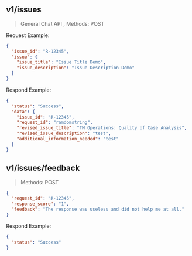 ## v1/issues

> General Chat API , Methods: POST

Request Example:

```json
{
  "issue_id": "R-12345",
  "issue": {
    "issue_title": "Issue Title Demo",
    "issue_description": "Issue Description Demo"
  }
}
```

Respond Example:

```json
{
  "status": "Success",
  "data": {
    "issue_id": "R-12345",
    "request_id": "ramdomstring",
    "revised_issue_title": "TM Operations: Quality of Case Analysis",
    "revised_issue_description": "test",
    "additional_information_needed": "test"
  }
}
```

## v1/issues/feedback

> Methods: POST

```json
{
  "request_id": "R-12345",
  "response_score": "1",
  "feedback": "The response was useless and did not help me at all."
}
```

Respond Example:

```json
{
  "status": "Success"
}
```
